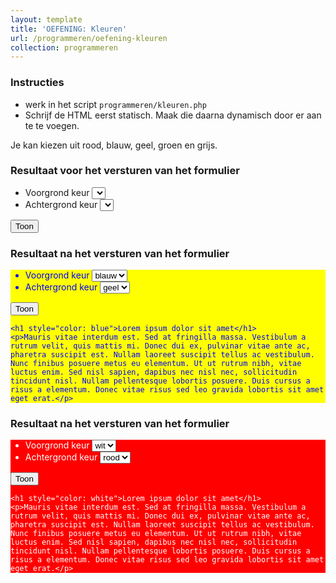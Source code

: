 ```yaml
---
layout: template
title: 'OEFENING: Kleuren'
url: /programmeren/oefening-kleuren
collection: programmeren
---
```

<div class="highlight">
    <h3>Instructies</h3>
    <ul>
        <li>werk in het script <code>programmeren/kleuren.php</code></li>
        <li>Schrijf de HTML eerst statisch. Maak die daarna dynamisch door er <code><?php ... ?></code> aan te te voegen.</li>
    </ul>
</div>

Je kan kiezen uit rood, blauw, geel, groen en grijs.

### Resultaat voor het versturen van het formulier
<div class="shadow result">
    <form>
    <ul>
    <li>Voorgrond keur <select><option></option></select></li>
    <li>Achtergrond keur <select><option></option></select></li>
    </ul>
    <input type="submit" value="Toon" />
    </form>
</div>

### Resultaat na het versturen van het formulier
<div class="shadow result" style="background-color: yellow; color: blue">
    <form>
    <ul>
    <li>Voorgrond keur <select><option>blauw</option></select></li>
    <li>Achtergrond keur <select><option>geel</option></select></li>
    </ul>
    <input type="submit" value="Toon" />
    </form>

    <h1 style="color: blue">Lorem ipsum dolor sit amet</h1>
    <p>Mauris vitae interdum est. Sed at fringilla massa. Vestibulum a rutrum velit, quis mattis mi. Donec dui ex, pulvinar vitae ante ac, pharetra suscipit est. Nullam laoreet suscipit tellus ac vestibulum. Nunc finibus posuere metus eu elementum. Ut ut rutrum nibh, vitae luctus enim. Sed nisl sapien, dapibus nec nisl nec, sollicitudin tincidunt nisl. Nullam pellentesque lobortis posuere. Duis cursus a risus a elementum. Donec vitae risus sed leo gravida lobortis sit amet eget erat.</p>
</div>

### Resultaat na het versturen van het formulier
<div class="shadow result" style="background-color: red; color: white">
    <form>
    <ul>
    <li>Voorgrond keur <select><option>wit</option></select></li>
    <li>Achtergrond keur <select><option>rood</option></select></li>
    </ul>
    <input type="submit" value="Toon" />
    </form>

    <h1 style="color: white">Lorem ipsum dolor sit amet</h1>
    <p>Mauris vitae interdum est. Sed at fringilla massa. Vestibulum a rutrum velit, quis mattis mi. Donec dui ex, pulvinar vitae ante ac, pharetra suscipit est. Nullam laoreet suscipit tellus ac vestibulum. Nunc finibus posuere metus eu elementum. Ut ut rutrum nibh, vitae luctus enim. Sed nisl sapien, dapibus nec nisl nec, sollicitudin tincidunt nisl. Nullam pellentesque lobortis posuere. Duis cursus a risus a elementum. Donec vitae risus sed leo gravida lobortis sit amet eget erat.</p>
</div>